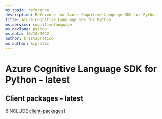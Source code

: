 ```yaml
---
ms.topic: reference
description: Reference for Azure Cognitive Language SDK for Python
title: Azure Cognitive Language SDK for Python
ms.service: cognitivelanguage
ms.devlang: python
ms.data: 10/10/2022
author: kristapratico
ms.author: krpratic
---
```

# Azure Cognitive Language SDK for Python - latest

## Client packages - latest
[!INCLUDE [client-packages](cognitive-language-client-index.md)]